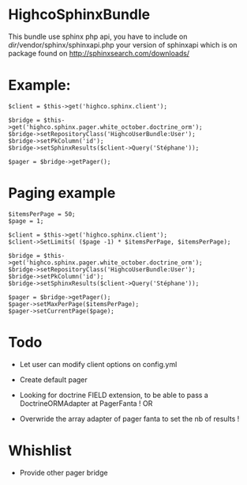HighcoSphinxBundle
==================

This bundle use sphinx php api, you have to include on *dir*/vendor/sphinx/sphinxapi.php your version of sphinxapi which is on package found on http://sphinxsearch.com/downloads/

# Example:

    $client = $this->get('highco.sphinx.client');

    $bridge = $this->get('highco.sphinx.pager.white_october.doctrine_orm');
    $bridge->setRepositoryClass('HighcoUserBundle:User');
    $bridge->setPkColumn('id');
    $bridge->setSphinxResults($client->Query('Stéphane'));

    $pager = $bridge->getPager();

# Paging example

    $itemsPerPage = 50;
    $page = 1;

    $client = $this->get('highco.sphinx.client');
    $client->SetLimits( ($page -1) * $itemsPerPage, $itemsPerPage);

    $bridge = $this->get('highco.sphinx.pager.white_october.doctrine_orm');
    $bridge->setRepositoryClass('HighcoUserBundle:User');
    $bridge->setPkColumn('id');
    $bridge->setSphinxResults($client->Query('Stéphane'));

    $pager = $bridge->getPager();
    $pager->setMaxPerPage($itemsPerPage);
    $pager->setCurrentPage($page);

# Todo

- Let user can modify client options on config.yml
- Create default pager

- Looking for doctrine FIELD extension, to be able to pass a DoctrineORMAdapter at PagerFanta !
OR
- Overwride the array adapter of pager fanta to set the nb of results !

# Whishlist

- Provide other pager bridge
